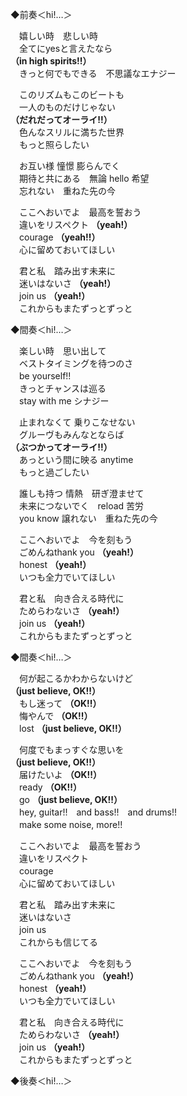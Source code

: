 ◆前奏＜hi!…＞

　嬉しい時　悲しい時  
　全てにyesと言えたなら  
**（in high spirits!!）**  
　きっと何でもできる　不思議なエナジー

　このリズムもこのビートも  
　一人のものだけじゃない  
**（だれだってオーライ!!）**  
　色んなスリルに満ちた世界  
　もっと照らしたい

　お互い様 憧憬  膨らんでく  
　期待と共にある　無論 hello 希望  
　忘れない　重ねた先の今

　ここへおいでよ　最高を誓おう  
　違いをリスペクト **（yeah!）**  
　courage **（yeah!!）**  
　心に留めておいてほしい

　君と私　踏み出す未来に  
　迷いはないさ **（yeah!）**  
　join us **（yeah!）**  
　これからもまたずっとずっと

◆間奏＜hi!…＞

　楽しい時　思い出して  
　ベストタイミングを待つのさ  
　be yourself!!  
　きっとチャンスは巡る  
　stay with me シナジー

　止まれなくて 乗りこなせない  
　グルーヴもみんなとならば  
**（ぶつかってオーライ!!）**  
　あっという間に映る anytime  
　もっと過ごしたい

　誰しも持つ 情熱　研ぎ澄ませて  
　未来につないでく　reload 苦労  
　you know 譲れない　重ねた先の今  

　ここへおいでよ　今を刻もう    
　ごめんねthank you **（yeah!）**  
　honest **（yeah!）**  
　いつも全力でいてほしい

　君と私　向き合える時代に  
　ためらわないさ **（yeah!）**  
　join us **（yeah!）**  
　これからもまたずっとずっと

◆間奏＜hi!…＞

　何が起こるかわからないけど  
**（just believe, OK!!）**  
　もし迷って **（OK!!）**  
　悔やんで **（OK!!）**  
　lost **（just believe, OK!!）**

　何度でもまっすぐな思いを  
**（just believe, OK!!）**  
　届けたいよ **（OK!!）**  
　ready **（OK!!）**  
　go **（just believe, OK!!）**  
　hey, guitar!!　and bass!!　and drums!!  
　make some noise, more!!

　ここへおいでよ　最高を誓おう  
　違いをリスペクト  
　courage  
　心に留めておいてほしい

　君と私　踏み出す未来に  
　迷いはないさ  
　join us  
　これからも信じてる

　ここへおいでよ　今を刻もう    
　ごめんねthank you **（yeah!）**  
　honest **（yeah!）**  
　いつも全力でいてほしい

　君と私　向き合える時代に  
　ためらわないさ **（yeah!）**  
　join us **（yeah!）**  
　これからもまたずっとずっと

◆後奏＜hi!…＞
